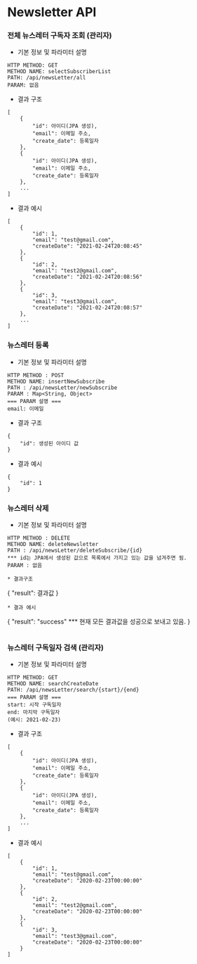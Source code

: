 # Newsletter API

### 전체 뉴스레터 구독자 조회 (관리자)
* 기본 정보 및 파라미터 설명
```
HTTP METHOD: GET
METHOD NAME: selectSubscriberList
PATH: /api/newsLetter/all
PARAM: 없음
```
* 결과 구조
```
[
    {
        "id": 아이디(JPA 생성),
        "email": 이메일 주소,
        "create_date": 등록일자
    },
    {
        "id": 아이디(JPA 생성),
        "email": 이메일 주소,
        "create_date": 등록일자
    },
    ...
]
```
* 결과 예시
```
[
    {
        "id": 1,
        "email": "test@gmail.com",
        "createDate": "2021-02-24T20:08:45"
    },
    {
        "id": 2,
        "email": "test2@gmail.com",
        "createDate": "2021-02-24T20:08:56"
    },
    {
        "id": 3,
        "email": "test3@gmail.com",
        "createDate": "2021-02-24T20:08:57"
    },
    ...
]
```

### 뉴스레터 등록
* 기본 정보 및 파라미터 설명
```
HTTP METHOD : POST
METHOD NAME: insertNewSubscribe
PATH : /api/newsLetter/newSubscribe
PARAM : Map<String, Object>
=== PARAM 설명 ===
email: 이메일
```
* 결과 구조
```
{
    "id": 생성된 아이디 값
}
```
* 결과 예시
```
{
    "id": 1 
}
```

### 뉴스레터 삭제
* 기본 정보 및 파라미터 설명
```
HTTP METHOD : DELETE
METHOD NAME: deleteNewsletter
PATH : /api/newsLetter/deleteSubscribe/{id}
*** id는 JPA에서 생성된 값으로 목록에서 가지고 있는 값을 넘겨주면 됨.
PARAM : 없음
```
```
* 결과구조
```
{
    "result": 결과값
}
```
* 결과 예시
```
{
    "result": "success"
    *** 현재 모든 결과값을 성공으로 보내고 있음.
}
```
```
### 뉴스레터 구독일자 검색 (관리자)
* 기본 정보 및 파라미터 설명
```
HTTP METHOD: GET
METHOD NAME: searchCreateDate
PATH: /api/newsLetter/search/{start}/{end}
=== PARAM 설명 ===
start: 시작 구독일자 
end: 마지막 구독일자
(예시: 2021-02-23)
```
* 결과 구조
```
[
    {
        "id": 아이디(JPA 생성),
        "email": 이메일 주소,
        "create_date": 등록일자
    },
    {
        "id": 아이디(JPA 생성),
        "email": 이메일 주소,
        "create_date": 등록일자
    },
    ...
]
```
* 결과 예시
```
[
    {
        "id": 1,
        "email": "test@gmail.com",
        "createDate": "2020-02-23T00:00:00"
    },
    {
        "id": 2,
        "email": "test2@gmail.com",
        "createDate": "2020-02-23T00:00:00"
    },
    {
        "id": 3,
        "email": "test3@gmail.com",
        "createDate": "2020-02-23T00:00:00"
    }
]
```